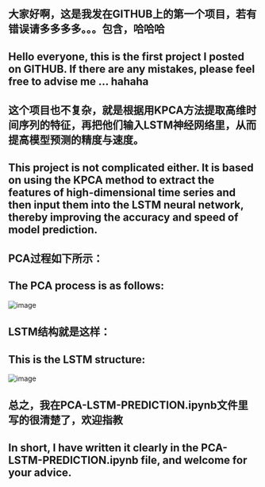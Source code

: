 ## 大家好啊，这是我发在GITHUB上的第一个项目，若有错误请多多多多。。。包含，哈哈哈
## Hello everyone, this is the first project I posted on GITHUB. If there are any mistakes, please feel free to advise me ... hahaha

## 这个项目也不复杂，就是根据用KPCA方法提取高维时间序列的特征，再把他们输入LSTM神经网络里，从而提高模型预测的精度与速度。
## This project is not complicated either. It is based on using the KPCA method to extract the features of high-dimensional time series and then input them into the LSTM neural network, thereby improving the accuracy and speed of model prediction.

## PCA过程如下所示：
## The PCA process is as follows:
![image](https://github.com/user-attachments/assets/5f083d9c-d9bf-42d6-9170-4a7519c43a14)


## LSTM结构就是这样：
## This is the LSTM structure:
![image](https://github.com/user-attachments/assets/f785436d-f54b-4c02-b8ba-c214ed404df4)


## 总之，我在PCA-LSTM-PREDICTION.ipynb文件里写的很清楚了，欢迎指教
## In short, I have written it clearly in the PCA-LSTM-PREDICTION.ipynb file, and welcome for your advice.

